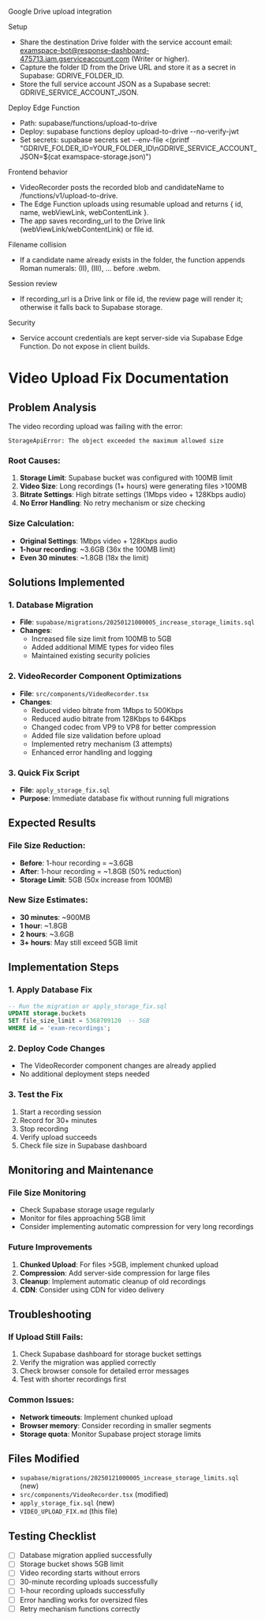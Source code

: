 Google Drive upload integration

Setup
- Share the destination Drive folder with the service account email: examspace-bot@response-dashboard-475713.iam.gserviceaccount.com (Writer or higher).
- Capture the folder ID from the Drive URL and store it as a secret in Supabase: GDRIVE_FOLDER_ID.
- Store the full service account JSON as a Supabase secret: GDRIVE_SERVICE_ACCOUNT_JSON.

Deploy Edge Function
- Path: supabase/functions/upload-to-drive
- Deploy: supabase functions deploy upload-to-drive --no-verify-jwt
- Set secrets: supabase secrets set --env-file <(printf "GDRIVE_FOLDER_ID=YOUR_FOLDER_ID\nGDRIVE_SERVICE_ACCOUNT_JSON=$(cat examspace-storage.json)")

Frontend behavior
- VideoRecorder posts the recorded blob and candidateName to /functions/v1/upload-to-drive.
- The Edge Function uploads using resumable upload and returns { id, name, webViewLink, webContentLink }.
- The app saves recording_url to the Drive link (webViewLink/webContentLink) or file id.

Filename collision
- If a candidate name already exists in the folder, the function appends Roman numerals: (II), (III), ... before .webm.

Session review
- If recording_url is a Drive link or file id, the review page will render it; otherwise it falls back to Supabase storage.

Security
- Service account credentials are kept server-side via Supabase Edge Function. Do not expose in client builds.

# Video Upload Fix Documentation

## Problem Analysis

The video recording upload was failing with the error:
```
StorageApiError: The object exceeded the maximum allowed size
```

### Root Causes:
1. **Storage Limit**: Supabase bucket was configured with 100MB limit
2. **Video Size**: Long recordings (1+ hours) were generating files >100MB
3. **Bitrate Settings**: High bitrate settings (1Mbps video + 128Kbps audio)
4. **No Error Handling**: No retry mechanism or size checking

### Size Calculation:
- **Original Settings**: 1Mbps video + 128Kbps audio
- **1-hour recording**: ~3.6GB (36x the 100MB limit)
- **Even 30 minutes**: ~1.8GB (18x the limit)

## Solutions Implemented

### 1. Database Migration
- **File**: `supabase/migrations/20250121000005_increase_storage_limits.sql`
- **Changes**:
  - Increased file size limit from 100MB to 5GB
  - Added additional MIME types for video files
  - Maintained existing security policies

### 2. VideoRecorder Component Optimizations
- **File**: `src/components/VideoRecorder.tsx`
- **Changes**:
  - Reduced video bitrate from 1Mbps to 500Kbps
  - Reduced audio bitrate from 128Kbps to 64Kbps
  - Changed codec from VP9 to VP8 for better compression
  - Added file size validation before upload
  - Implemented retry mechanism (3 attempts)
  - Enhanced error handling and logging

### 3. Quick Fix Script
- **File**: `apply_storage_fix.sql`
- **Purpose**: Immediate database fix without running full migrations

## Expected Results

### File Size Reduction:
- **Before**: 1-hour recording = ~3.6GB
- **After**: 1-hour recording = ~1.8GB (50% reduction)
- **Storage Limit**: 5GB (50x increase from 100MB)

### New Size Estimates:
- **30 minutes**: ~900MB
- **1 hour**: ~1.8GB
- **2 hours**: ~3.6GB
- **3+ hours**: May still exceed 5GB limit

## Implementation Steps

### 1. Apply Database Fix
```sql
-- Run the migration or apply_storage_fix.sql
UPDATE storage.buckets 
SET file_size_limit = 5368709120  -- 5GB
WHERE id = 'exam-recordings';
```

### 2. Deploy Code Changes
- The VideoRecorder component changes are already applied
- No additional deployment steps needed

### 3. Test the Fix
1. Start a recording session
2. Record for 30+ minutes
3. Stop recording
4. Verify upload succeeds
5. Check file size in Supabase dashboard

## Monitoring and Maintenance

### File Size Monitoring
- Check Supabase storage usage regularly
- Monitor for files approaching 5GB limit
- Consider implementing automatic compression for very long recordings

### Future Improvements
1. **Chunked Upload**: For files >5GB, implement chunked upload
2. **Compression**: Add server-side compression for large files
3. **Cleanup**: Implement automatic cleanup of old recordings
4. **CDN**: Consider using CDN for video delivery

## Troubleshooting

### If Upload Still Fails:
1. Check Supabase dashboard for storage bucket settings
2. Verify the migration was applied correctly
3. Check browser console for detailed error messages
4. Test with shorter recordings first

### Common Issues:
- **Network timeouts**: Implement chunked upload
- **Browser memory**: Consider recording in smaller segments
- **Storage quota**: Monitor Supabase project storage limits

## Files Modified
- `supabase/migrations/20250121000005_increase_storage_limits.sql` (new)
- `src/components/VideoRecorder.tsx` (modified)
- `apply_storage_fix.sql` (new)
- `VIDEO_UPLOAD_FIX.md` (this file)

## Testing Checklist
- [ ] Database migration applied successfully
- [ ] Storage bucket shows 5GB limit
- [ ] Video recording starts without errors
- [ ] 30-minute recording uploads successfully
- [ ] 1-hour recording uploads successfully
- [ ] Error handling works for oversized files
- [ ] Retry mechanism functions correctly
